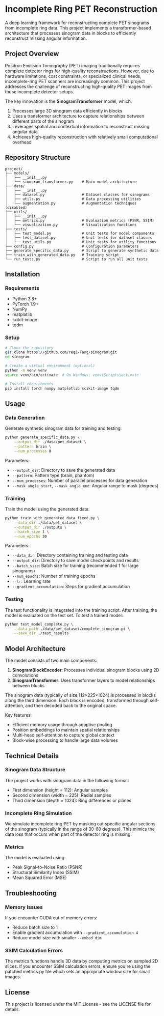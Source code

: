 # Incomplete Ring PET Reconstruction

A deep learning framework for reconstructing complete PET sinograms from incomplete ring data. This project implements a transformer-based architecture that processes sinogram data in blocks to efficiently reconstruct missing angular information.

## Project Overview

Positron Emission Tomography (PET) imaging traditionally requires complete detector rings for high-quality reconstructions. However, due to hardware limitations, cost constraints, or specialized clinical needs, incomplete-ring PET scanners are increasingly common. This project addresses the challenge of reconstructing high-quality PET images from these incomplete detector setups.

The key innovation is the **SinogramTransformer** model, which:

1. Processes large 3D sinogram data efficiently in blocks
2. Uses a transformer architecture to capture relationships between different parts of the sinogram
3. Leverages spatial and contextual information to reconstruct missing angular data
4. Achieves high-quality reconstruction with relatively small computational overhead

## Repository Structure

```
project/
├── models/
│   ├── __init__.py
│   └── sinogram_transformer.py    # Main model architecture
├── data/
│   ├── __init__.py
│   ├── dataset.py                 # Dataset classes for sinograms
│   ├── utils.py                   # Data processing utilities
│   └── augmentation.py            # Augmentation techniques (disabled)
├── utils/
│   ├── __init__.py
│   ├── metrics.py                 # Evaluation metrics (PSNR, SSIM)
│   └── visualization.py           # Visualization functions
├── tests/
│   ├── test_model.py              # Unit tests for model components
│   ├── test_dataset.py            # Unit tests for dataset classes
│   └── test_utils.py              # Unit tests for utility functions
├── config.py                      # Configuration parameters
├── generate_specific_data.py      # Script to generate synthetic data
├── train_with_generated_data.py   # Training script
└── run_tests.py                   # Script to run all unit tests
```

## Installation

### Requirements

- Python 3.8+
- PyTorch 1.9+
- NumPy
- matplotlib
- scikit-image
- tqdm

### Setup

```bash
# Clone the repository
git clone https://github.com/Yeqi-Fang/sinogram.git
cd sinogram

# Create a virtual environment (optional)
python -m venv venv
source venv/bin/activate  # On Windows: venv\Scripts\activate

# Install requirements
pip install torch numpy matplotlib scikit-image tqdm
```

## Usage

### Data Generation

Generate synthetic sinogram data for training and testing:

```bash
python generate_specific_data.py \
    --output_dir ./data/pet_dataset \
    --pattern brain \
    --num_processes 8
```

Parameters:
- `--output_dir`: Directory to save the generated data
- `--pattern`: Pattern type (brain, phantom)
- `--num_processes`: Number of parallel processes for data generation
- `--mask_angle_start`, `--mask_angle_end`: Angular range to mask (degrees)

### Training

Train the model using the generated data:

```bash
python train_with_generated_data_fixed.py \
    --data_dir ./data/pet_dataset \
    --output_dir ./outputs \
    --batch_size 1 \
    --num_epochs 30
```

Parameters:
- `--data_dir`: Directory containing training and testing data
- `--output_dir`: Directory to save model checkpoints and results
- `--batch_size`: Batch size for training (recommended 1 for large sinograms)
- `--num_epochs`: Number of training epochs
- `--lr`: Learning rate
- `--gradient_accumulation`: Steps for gradient accumulation

### Testing

The test functionality is integrated into the training script. After training, the model is evaluated on the test set. To test a trained model:

```bash
python test_model_complete.py \
    --data_path ./data/pet_dataset/complete_sinogram.pt \
    --save_dir ./test_results
```

## Model Architecture

The model consists of two main components:

1. **SinogramBlockEncoder**: Processes individual sinogram blocks using 2D convolutions
2. **SinogramTransformer**: Uses transformer layers to model relationships between blocks

The sinogram data (typically of size 112×225×1024) is processed in blocks along the third dimension. Each block is encoded, transformed through self-attention, and then decoded back to the original space.

Key features:
- Efficient memory usage through adaptive pooling
- Position embeddings to maintain spatial relationships
- Multi-head self-attention to capture global context
- Block-wise processing to handle large data volumes

## Technical Details

### Sinogram Data Structure

The project works with sinogram data in the following format:
- First dimension (height = 112): Angular samples
- Second dimension (width = 225): Radial samples
- Third dimension (depth = 1024): Ring differences or planes

### Incomplete Ring Simulation

We simulate incomplete ring PET by masking out specific angular sections of the sinogram (typically in the range of 30-60 degrees). This mimics the data loss that occurs when part of the detector ring is missing.

### Metrics

The model is evaluated using:
- Peak Signal-to-Noise Ratio (PSNR)
- Structural Similarity Index (SSIM)
- Mean Squared Error (MSE)

## Troubleshooting

### Memory Issues

If you encounter CUDA out of memory errors:
- Reduce batch size to 1
- Enable gradient accumulation with `--gradient_accumulation 4`
- Reduce model size with smaller `--embed_dim`

### SSIM Calculation Errors

The metrics functions handle 3D data by computing metrics on sampled 2D slices. If you encounter SSIM calculation errors, ensure you're using the patched metrics.py file which sets an appropriate window size for small images.


## License

This project is licensed under the MIT License - see the LICENSE file for details.